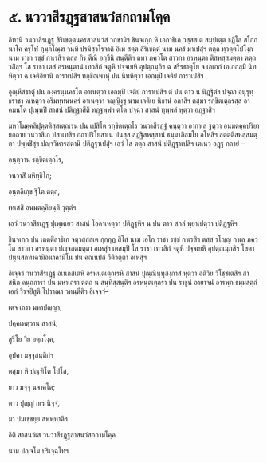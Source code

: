 <h1>๕. นววาสีรฎฺฐสาสนวํสกถามโคฺค</h1>
<p> อิทานิ วนวาสีรเฎฺฐ สิริเขตฺตนครสาสนวํสํ วกฺขามิฯ ชินจเกฺก หิ เอกาธิเก วสฺสสเต สมฺปเตฺต ชฎิโล สโกฺก นาโค ครุโฬ กุมฺภโณฺฑ จนฺที ปรมีสฺวโรจาติ อิเม สตฺต สิริเขตฺตํ นาม นครํ มาเปสุํฯ ตตฺถ ทฺวตฺตโปโงฺก นาม ราชา รชฺชํ กาเรสิฯ ตสฺส กิร ตีณิ อกฺขีนิ สนฺตีติฯ ตทา ภควโต สาวกา อรหนฺตา ติสหสฺสมตฺตา ตตฺถ วสิํสุฯ โส ราชา เตสํ อรหนฺตานํ เทวสิกํ จตูหิ ปจฺจเยหิ อุปตฺถมฺภิฯ ฉ สรีรธาตุโย จ เอเกกํ เอเกกสฺมิํ นิทหิตฺวา ฉ เจติอิยานิ การาเปสิฯ ทกฺขิณพาหุํ ปน นิทหิตฺวา เอกมฺปิ เจติยํ การาเปสิฯ</p>


<p>อุณฺหีสธาตุํ ปน กงฺครนฺนครโต อาเนตฺวา เอกมฺปิ เจติยํ การาเปสิฯ ตํ ปน ตาว น นิฎฺฐิตํฯ ปจฺฉา อนุรุทฺธราชา คเหตฺวา อริมทฺทนนครํ อาเนตฺวา จญฺญิงฺขุ นาม เจติเย นิธานํ  อกาสิฯ ตสฺมา รกฺขิตเตฺถรสฺส อาคมนโต ปุเพฺพปิ สาสนํ ปติฎฺฐาสีติ ทฎฺฐพฺพํฯ ตโต ปจฺฉา สาสนํ ทุพฺพลํ หุตฺวา อฎฺฐาสิฯ</p>

</p>


<p>มหาโมคฺคลิปุตฺตติสฺสเตฺถเรน ปน เปสิโต รกฺขิตเตฺถโร วนวาสีรฎฺฐํ คนฺตฺวา อากาเส ฐตฺวา อนมตคฺคปริยายกถาย วนวาสิเก ปสาเทสิฯ กถาปริโยสาเน ปนสฺส สฎฺฐิสหสฺสานํ ธมฺมาภิสมโย อโหสิฯ สตฺตติสหสฺสมตฺตา ปพฺพชิํสุฯ ปญฺจวิหารสตานิ ปติฎฺฐาเปสุํฯ เอวํ โส ตตฺถ สาสนํ ปติฎฺฐาเปสิฯ เตเนว อฎฺฐ กถายํ –</p>


<p>
คนฺตฺวาน รกฺขิตเตฺถโร,  
  
วนวาสิํ มหิทฺธิโก;  
  
อนฺตลิเกฺข ฐิโต ตตฺถ,  
  
เทเสสิ อนมตคฺคิยนฺติ วุตฺตํฯ  
</p>
  
<p>เอวํ วนวาสีรเฎฺฐ ปุเพฺพเยว สาสนํ โอคาเหตฺวา ปติฎฺฐหิฯ น ปน ตาว สกลํ พฺยาเปตฺวา ปติฎฺฐหิฯ</p>

</p>

</p>


<p>ชินจเกฺก ปน เตตฺติํสาธิเก จตุวสฺสสเต กุกฺกุฎ สีโส นาม เอโก ราชา รชฺชํ กาเรสิฯ ตสฺส รโญฺญ กาเล ภควโต สาวกา อรหนฺตา ปญฺจสตมตฺตา อเหสุํฯ เตสมฺปิ โส ราชา เทวสิกํ จตูหิ ปจฺจเยหิ อุปตฺถเมฺภสิฯ โสตาปนฺนสกทาคามิอนาคามิโน ปน คณนปถํ  วีติวตฺตา อเหสุํฯ</p>

</p>

</p>


<p>อิเจฺจวํ วนวาสีรเฎฺฐ อเนกสเตหิ อรหนฺตเตฺถเรหิ สาสนํ ปุณฺณินฺทุสงฺกาสํ หุตฺวา อติวิย วิโชฺชเตสิฯ สาสนิก คนฺถการา ปน มหาเถรา ตตฺถ น สนฺทิสฺสนฺติฯ อรหนฺตเตฺถรา ปน ราชูนํ อายาจนํ อารพฺภ ธมฺมสตฺถํ เอกํ วิรจยิํสูติ โปราณา วทนฺตีติฯ อิเจฺจวํ–</p>


<p>
เตจ เถรา มหาปญฺญา,  
  
ปคฺคเหตฺวาน สาสนํ;  
  
สูริโย วิย อตฺถโงฺค,  
  
อุปคา มจฺจุสนฺติกํฯ  
</p>
  
<p>
ตสฺมา หิ ปณฺฑิโต โปโส,  
  
ยาว มจฺจุ นจาคโต;  
  
ตาว ปุญฺญํ กเร นิจฺจํ,  
  
มา ปมเชฺชยฺย สพฺพทาติฯ  
</p>
  
อิติ สาสนวํเส วนวาสีรฎฺฐสาสนวํสกถามโคฺค  
</p>
  
นาม ปญฺจโม ปริเจฺฉโทฯ  
</p>
  
  
  
  
  